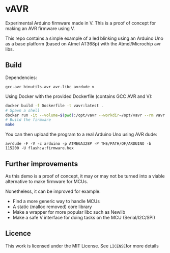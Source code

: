 # vAVR
Experimental Arduino firmware made in V. This is a proof of concept for making
an AVR firmware using V.

This repo contains a simple example of a led blinking using an Arduino Uno
as a base platform (based on Atmel AT368p) with the Atmel/Microchip avr libs.

## Build

Dependencies:
```
gcc-avr binutils-avr avr-libc avrdude v
```

Using Docker with the provided Dockerfile (contains GCC AVR and V):
```bash
docker build -f Dockerfile -t vavr:latest .
# Spawn a shell
docker run -it --volume=$(pwd):/opt/vavr --workdir=/opt/vavr --rm vavr
# Build the firmware
make
```

You can then upload the program to a real Arduino Uno using AVR dude:
```
avrdude -F -V -c arduino -p ATMEGA328P -P THE/PATH/OF/ARDUINO -b 115200 -U flash:w:firmware.hex
```

## Further improvements

As this demo is a proof of concept, it may or may not be turned into a viable
alternative to make firmware for MCUs.

Nonetheless, it can be improved for example:
- Find a more generic way to handle MCUs
- A static (malloc removed) core library
- Make a wrapper for more popular libc such as Newlib
- Make a safe V interface for doing tasks on the MCU (Serial/I2C/SPI)

## Licence
This work is licensed under the MIT License. See `LICENSE`for more details
